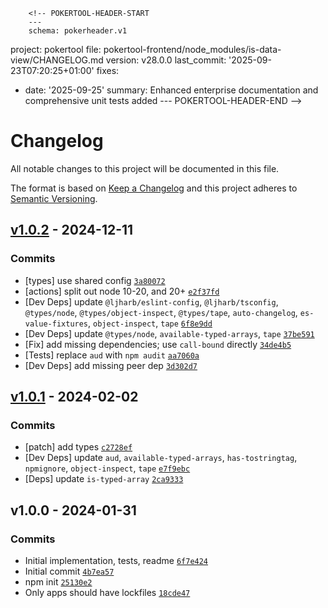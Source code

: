         <!-- POKERTOOL-HEADER-START
        ---
        schema: pokerheader.v1
project: pokertool
file: pokertool-frontend/node_modules/is-data-view/CHANGELOG.md
version: v28.0.0
last_commit: '2025-09-23T07:20:25+01:00'
fixes:
- date: '2025-09-25'
  summary: Enhanced enterprise documentation and comprehensive unit tests added
        ---
        POKERTOOL-HEADER-END -->
# Changelog

All notable changes to this project will be documented in this file.

The format is based on [Keep a Changelog](https://keepachangelog.com/en/1.0.0/)
and this project adheres to [Semantic Versioning](https://semver.org/spec/v2.0.0.html).

## [v1.0.2](https://github.com/inspect-js/is-data-view/compare/v1.0.1...v1.0.2) - 2024-12-11

### Commits

- [types] use shared config [`3a80072`](https://github.com/inspect-js/is-data-view/commit/3a800720dd322ea4656f29d28f1d28117fb94537)
- [actions] split out node 10-20, and 20+ [`e2f37fd`](https://github.com/inspect-js/is-data-view/commit/e2f37fdf421c4629730406c2b61d5481dce4e448)
- [Dev Deps] update `@ljharb/eslint-config`, `@ljharb/tsconfig`, `@types/node`, `@types/object-inspect`, `@types/tape`, `auto-changelog`, `es-value-fixtures`, `object-inspect`, `tape` [`6f8e9dd`](https://github.com/inspect-js/is-data-view/commit/6f8e9dda376e421d30dd94e891bea3fbae7967ee)
- [Dev Deps] update `@types/node`, `available-typed-arrays`, `tape` [`37be591`](https://github.com/inspect-js/is-data-view/commit/37be59163c8df9abb016bbb4c7d76f3af549f1d2)
- [Fix] add missing dependencies; use `call-bound` directly [`34de4b5`](https://github.com/inspect-js/is-data-view/commit/34de4b5f5448ca1bb95c34686c51b5351904a317)
- [Tests] replace `aud` with `npm audit` [`aa7060a`](https://github.com/inspect-js/is-data-view/commit/aa7060ad77c9ba2d500b124b73662c3b069fc721)
- [Dev Deps] add missing peer dep [`3d302d7`](https://github.com/inspect-js/is-data-view/commit/3d302d7dbf99d75fcf4a3de14687e423ec88728f)

## [v1.0.1](https://github.com/inspect-js/is-data-view/compare/v1.0.0...v1.0.1) - 2024-02-02

### Commits

- [patch] add types [`c2728ef`](https://github.com/inspect-js/is-data-view/commit/c2728ef20064bba2588eed503a0c2e36985b638a)
- [Dev Deps] update `aud`, `available-typed-arrays`, `has-tostringtag`, `npmignore`, `object-inspect`, `tape` [`e7f9ebc`](https://github.com/inspect-js/is-data-view/commit/e7f9ebccf9aacdc112dd4f665271c96417ddfa64)
- [Deps] update `is-typed-array` [`2ca9333`](https://github.com/inspect-js/is-data-view/commit/2ca9333516afac321431ddae02d6791d50e8d5c2)

## v1.0.0 - 2024-01-31

### Commits

- Initial implementation, tests, readme [`6f7e424`](https://github.com/inspect-js/is-data-view/commit/6f7e4244ae9d766309b8f050c0b786e9c0692825)
- Initial commit [`4b7ea57`](https://github.com/inspect-js/is-data-view/commit/4b7ea57d6942dd268bcda990a96b8cd663b19eb8)
- npm init [`25130e2`](https://github.com/inspect-js/is-data-view/commit/25130e2dbecc91d398cf74c39878aa89f5e604ab)
- Only apps should have lockfiles [`18cde47`](https://github.com/inspect-js/is-data-view/commit/18cde474201a292ebdaa704d232127c814cb1d0e)
